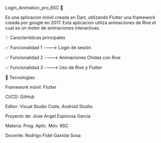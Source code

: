 Login_Animation_pro_8SC 📱

Es una aplicacion móvil creada en Dart, utilizando Flutter una framework creada por google en 2017.
Esta aplicacion utiliza animaciones de Rive el cual es un motor de animaciones interactivas.

✨ Características principales

✅ Funcionalidad 1 ----> Login de sesión 

✅ Funcionalidad 2 ----> Animaciones Chidas con Rive

✅ Funcionalidad 3 ----> Uso de Rive y Flutter

🧱 Tecnologías:

Framework móvil: Flutter

CI/CD: GitHub 

Editor: Visual Studio Code, Android Studio.

Proyecto de: Jose Angel Espinosa García 

Materia: Prog. Aplic. Móv. 8SC

Docente: Rodrigo Fidel Gaxiola Sosa
